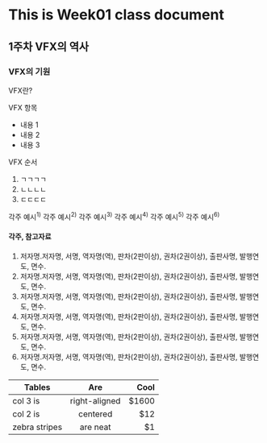 # This is Week01 class document
## 1주차 VFX의 역사
### VFX의 기원
VFX란?

VFX 항목
- 내용 1
- 내용 2
- 내용 3 

VFX 순서
1. ㄱㄱㄱㄱ
2. ㄴㄴㄴㄴ
3. ㄷㄷㄷㄷ


각주 예시<sup>1)</sup>
각주 예시<sup>2)</sup>
각주 예시<sup>3)</sup>
각주 예시<sup>4)</sup>
각주 예시<sup>5)</sup>
각주 예시<sup>6)</sup>


#### 각주, 참고자료
1) 저자명․저자명, 서명, 역자명(역), 판차(2판이상), 권차(2권이상), 출판사명, 발행연도, 면수.
1) 저자명․저자명, 서명, 역자명(역), 판차(2판이상), 권차(2권이상), 출판사명, 발행연도, 면수.
1) 저자명․저자명, 서명, 역자명(역), 판차(2판이상), 권차(2권이상), 출판사명, 발행연도, 면수.
1) 저자명․저자명, 서명, 역자명(역), 판차(2판이상), 권차(2권이상), 출판사명, 발행연도, 면수.
1) 저자명․저자명, 서명, 역자명(역), 판차(2판이상), 권차(2권이상), 출판사명, 발행연도, 면수.
1) 저자명․저자명, 서명, 역자명(역), 판차(2판이상), 권차(2권이상), 출판사명, 발행연도, 면수.


| Tables        | Are           | Cool  |
| ------------- |:-------------:| -----:|
| col 3 is      | right-aligned | $1600 |
| col 2 is      | centered      |   $12 |
| zebra stripes | are neat      |    $1 |

